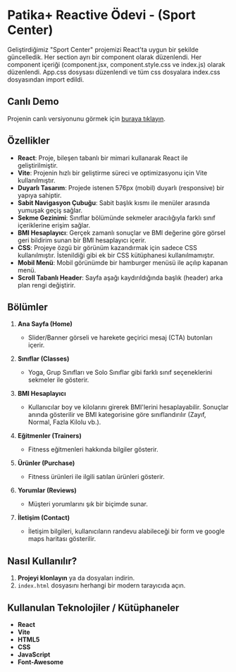 # Patika+ Reactive Ödevi - (Sport Center)

Geliştirdiğimiz "Sport Center" projemizi React'ta uygun bir şekilde güncelledik. Her section ayrı bir component olarak düzenlendi.
Her component içeriği (component.jsx, component.style.css ve index.js) olarak düzenlendi. App.css dosysası düzenlendi ve tüm css dosyalara index.css dosyasından import edildi.

## Canlı Demo
Projenin canlı versiyonunu görmek için [buraya tıklayın](https://guileless-kulfi-03e2a6.netlify.app/).

## Özellikler

- **React**: Proje, bileşen tabanlı bir mimari kullanarak React ile geliştirilmiştir.
- **Vite**: Projenin hızlı bir geliştirme süreci ve optimizasyonu için Vite kullanılmıştır.
- **Duyarlı Tasarım**: Projede istenen 576px (mobil) duyarlı (responsive) bir yapıya sahiptir.
- **Sabit Navigasyon Çubuğu**: Sabit başlık kısmı ile menüler arasında yumuşak geçiş sağlar.
- **Sekme Gezinimi**: Sınıflar bölümünde sekmeler aracılığıyla farklı sınıf içeriklerine erişim sağlar.
- **BMI Hesaplayıcı**: Gerçek zamanlı sonuçlar ve BMI değerine göre görsel geri bildirim sunan bir BMI hesaplayıcı içerir.
- **CSS**: Projeye özgü bir görünüm kazandırmak için sadece CSS kullanılmıştır. İstenildiği gibi ek bir CSS kütüphanesi kullanılmamıştır.
- **Mobil Menü**: Mobil görünümde bir hamburger menüsü ile açılıp kapanan menü.
- **Scroll Tabanlı Header**: Sayfa aşağı kaydırıldığında başlık (header) arka plan rengi değiştirir.

## Bölümler

1. **Ana Sayfa (Home)**
   - Slider/Banner görseli ve harekete geçirici mesaj (CTA) butonları içerir.
   
2. **Sınıflar (Classes)**
   - Yoga, Grup Sınıfları ve Solo Sınıflar gibi farklı sınıf seçeneklerini sekmeler ile gösterir.

3. **BMI Hesaplayıcı**
   - Kullanıcılar boy ve kilolarını girerek BMI'lerini hesaplayabilir. Sonuçlar anında gösterilir ve BMI kategorisine göre sınıflandırılır (Zayıf, Normal, Fazla Kilolu vb.).

4. **Eğitmenler (Trainers)**
   - Fitness eğitmenleri hakkında bilgiler gösterir.

5. **Ürünler (Purchase)**
   - Fitness ürünleri ile ilgili satılan ürünleri gösterir.

6. **Yorumlar (Reviews)**
   - Müşteri yorumlarını şık bir biçimde sunar.
  
7. **İletişim (Contact)**
   - İletişim bilgileri, kullanıcıların randevu alabileceği bir form ve google maps haritası gösterilir.

## Nasıl Kullanılır?

1. **Projeyi klonlayın** ya da dosyaları indirin.
2. `index.html` dosyasını herhangi bir modern tarayıcıda açın.

## Kullanulan Teknolojiler / Kütüphaneler
- **React**
- **Vite**
- **HTML5**
- **CSS**
- **JavaScript**
- **Font-Awesome**
